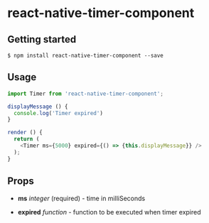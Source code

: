 
# react-native-timer-component

## Getting started

`$ npm install react-native-timer-component --save`

## Usage
```javascript
import Timer from 'react-native-timer-component';

displayMessage () {
  console.log('Timer expired')
}

render () {
  return (
    <Timer ms={5000} expired={() => {this.displayMessage}} />
  );
}
```
## Props

* **ms** *integer* (required) - time in milliSeconds

* **expired** *function* - function to be executed when timer expired
